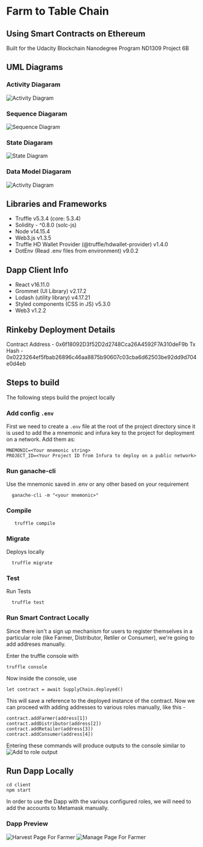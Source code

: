 # Farm to Table Chain
## Using Smart Contracts on Ethereum
Built for the Udacity Blockchain Nanodegree Program ND1309 Project 6B

## UML Diagrams
### Activity Diagaram
![Activity Diagram](images/ActivityDiagram.png)
### Sequence Diagaram
![Sequence Diagram](images/SequenceDiagram.png)
### State Diagaram
![State Diagram](images/StateDiagram.png)
### Data Model Diagaram
![Activity Diagram](images/DataModelDiagram.png)

## Libraries and Frameworks
* Truffle v5.3.4 (core: 5.3.4)
* Solidity - ^0.8.0 (solc-js)
* Node v14.15.4
* Web3.js v1.3.5
* Truffle HD Wallet Provider (@truffle/hdwallet-provider) v1.4.0
* DotEnv (Read .env files from environment) v9.0.2

## Dapp Client Info
* React v16.11.0
* Grommet (UI Library) v2.17.2
* Lodash (utility library) v4.17.21
* Styled components (CSS in JS) v5.3.0
* Web3 v1.2.2
## Rinkeby Deployment Details
Contract Address - 0x6f18092D3f52D2d2748Cca26A4592F7A310deF9b
Tx Hash - 0x0223264ef5fbab26896c46aa8875b90607c03cba6d62503be92dd9d704e0d4eb

## Steps to build
The following steps build the project locally
### Add config `.env`
First we need to create a `.env` file at the root of the project directory since it is used to add the a mnemonic and infura key to the project for deployment on a network. Add them as:

```
MNEMONIC=<Your mnemonic string>
PROJECT_ID=<Your Project ID from Infura to deploy on a public network>
```

### Run ganache-cli 
Use the mnemonic saved in .env or any other based on your requirement

```
  ganache-cli -m "<your mnemonic>"
```

### Compile 
```
   truffle compile
```

### Migrate
Deploys locally
```
  truffle migrate
```

### Test
Run Tests
```
  truffle test
```

### Run Smart Contract Locally
Since there isn't a sign up mechanism for users to register themselves in a particular role (like Farmer, Distributor, Retiler or Consumer), we're going to add addreses manually.

Enter the truffle console with
```
truffle console
```

Now inside the console, use
```
let contract = await SupplyChain.deployed()
```
This will save a reference to the deployed instance of the contract.
Now we can proceed with adding addresses to various roles manually, like this -
```
contract.addFarmer(address[1])
contract.addDistributor(address[2])
contract.addRetailer(address[3])
contract.addConsumer(address[4])
```
Entering these commands will produce outputs to the console similar to 
![Add to role output](images/AddToRole.png)

## Run Dapp Locally
```
cd client
npm start
```
In order to use the Dapp with the various configured roles, 
we will need to add the accounts to Metamask manually.
### Dapp Preview
![Harvest Page For Farmer](images/Harvest.png)
![Manage Page For Farmer](images/ManageFarmer.png)
